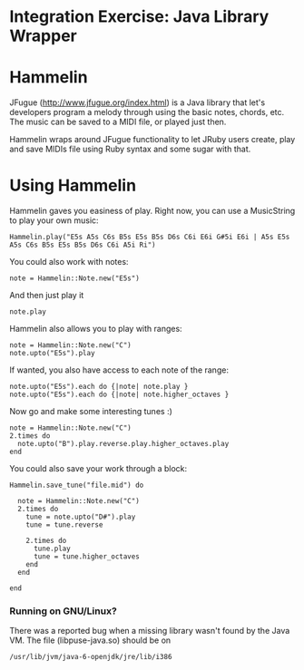 # Integration Exercise: Java Library Wrapper

# Hammelin 

JFugue (http://www.jfugue.org/index.html) is a Java library that let's developers program a melody through using the basic notes, chords, etc. The music can be saved to a MIDI file, or played just then. 

Hammelin wraps around JFugue functionality to let JRuby users create, play and save MIDIs file using Ruby syntax and some sugar with that. 

# Using Hammelin

Hammelin gaves you easiness of play. Right now, you can use a MusicString 
to play your own music: 

    Hammelin.play("E5s A5s C6s B5s E5s B5s D6s C6i E6i G#5i E6i | A5s E5s A5s C6s B5s E5s B5s D6s C6i A5i Ri")

You could also work with notes: 

    note = Hammelin::Note.new("E5s")

And then just play it

    note.play

Hammelin also allows you to play with ranges:

    note = Hammelin::Note.new("C")
    note.upto("E5s").play

If wanted, you also have access to each note of the range:

    note.upto("E5s").each do {|note| note.play }
    note.upto("E5s").each do {|note| note.higher_octaves }


Now go and make some interesting tunes :)

    note = Hammelin::Note.new("C")
    2.times do 
      note.upto("B").play.reverse.play.higher_octaves.play
    end

You could also save your work through a block:

    Hammelin.save_tune("file.mid") do

      note = Hammelin::Note.new("C")
      2.times do 
        tune = note.upto("D#").play
        tune = tune.reverse
    
        2.times do 
          tune.play
          tune = tune.higher_octaves
        end
      end

    end


### Running on GNU/Linux? 

There was a reported bug when a missing library wasn't found by the Java VM. The file (libpuse-java.so) should be on 

    /usr/lib/jvm/java-6-openjdk/jre/lib/i386
